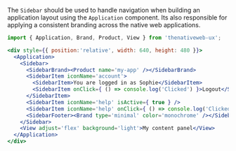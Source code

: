 The `Sidebar` should be used to handle navigation when building an application layout using the `Application` component. Its also responsible for applying a consistent branding across the native web applications.

```jsx
import { Application, Brand, Product, View } from 'thenativeweb-ux';

<div style={{ position:'relative', width: 640, height: 480 }}>
  <Application>
    <Sidebar>
      <SidebarBrand><Product name='my-app' /></SidebarBrand>
      <SidebarItem iconName='account'>
        <SidebarItem>You are logged in as Sophie</SidebarItem>
        <SidebarItem onClick={ () => console.log('Clicked') }>Logout</SidebarItem>
      </SidebarItem>
      <SidebarItem iconName='help' isActive={ true } />
      <SidebarItem iconName='help' onClick={ () => console.log('Clicked') } />
      <SidebarFooter><Brand type='minimal' color='monochrome' /></SidebarFooter>
    </Sidebar>
    <View adjust='flex' background='light'>My content panel</View>
  </Application>
</div>
```
